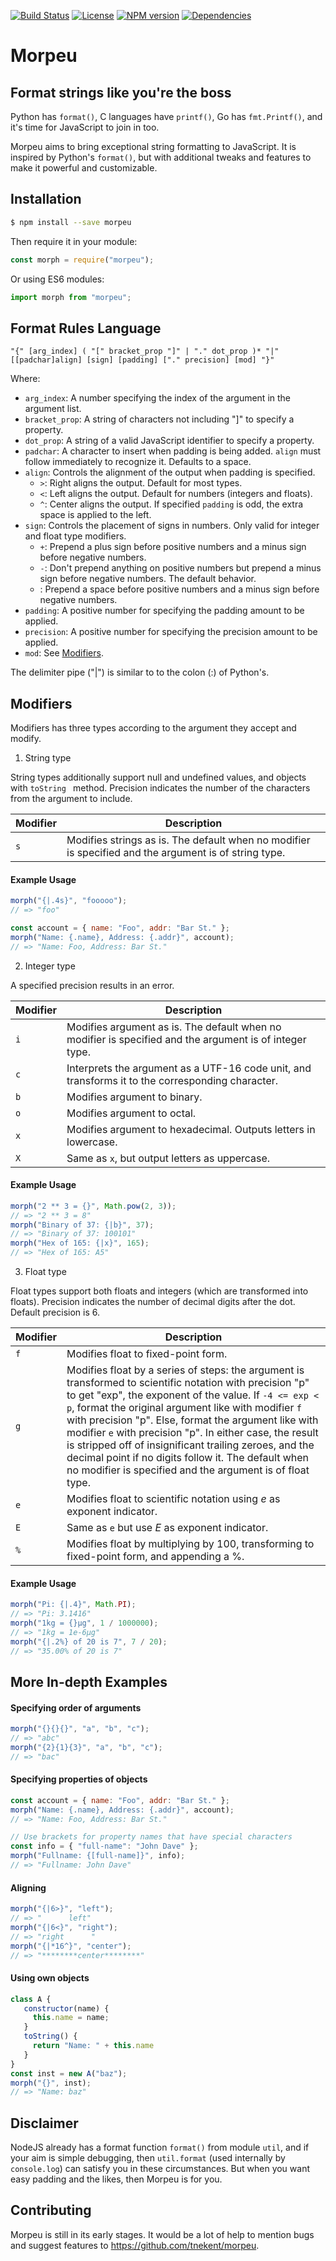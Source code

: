 [![Build Status](https://circleci.com/gh/tnekent/morpeu.svg?style=svg)](https://circleci.com/gh/tnekent/morpeu)
[![License](https://img.shields.io/github/license/tnekent/morpeu?color=blue)](LICENSE)
[![NPM version](https://img.shields.io/npm/v/morpeu)](https://www.npmjs.com/package/morpeu)
[![Dependencies](https://img.shields.io/librariesio/release/npm/morpeu)](package.json)

# Morpeu
## Format strings like you're the boss
Python has `format()`, C languages have `printf()`, Go has `fmt.Printf()`, and it's time for JavaScript to join in too.

Morpeu aims to bring exceptional string formatting to JavaScript. It is inspired by Python's `format()`, but with additional tweaks and features to make it powerful and customizable.

## Installation
```bash
$ npm install --save morpeu
```
Then require it in your module:
```js
const morph = require("morpeu");
```
Or using ES6 modules:
```js
import morph from "morpeu";
```

## Format Rules Language
```
"{" [arg_index] ( "[" bracket_prop "]" | "." dot_prop )* "|" [[padchar]align] [sign] [padding] ["." precision] [mod] "}"
```
Where:
* `arg_index`: A number specifying the index of the argument in the argument list.
* `bracket_prop`: A string of characters not including "]" to specify a property.
* `dot_prop`: A string of a valid JavaScript identifier to specify a property.
* `padchar`: A character to insert when padding is being added. `align` must follow immediately to recognize it. Defaults to a space.
* `align`: Controls the alignment of the output when padding is specified.
   * `>`: Right aligns the output. Default for most types.
   * `<`: Left aligns the output. Default for numbers (integers and floats).
   * `^`: Center aligns the output. If specified `padding` is odd, the extra space is applied to the left.
* `sign`: Controls the placement of signs in numbers. Only valid for integer and float type modifiers.
   * `+`: Prepend a plus sign before positive numbers and a minus sign before negative numbers.
   * `-`: Don't prepend anything on positive numbers but prepend a minus sign before negative numbers. The default behavior.
   * <space>: Prepend a space before positive numbers and a minus sign before negative numbers.
* `padding`: A positive number for specifying the padding amount to be applied.
* `precision`: A positive number for specifying the precision amount to be applied.
* `mod`: See [Modifiers](#Modifiers).

The delimiter pipe ("|") is similar to to the colon (:) of Python's.

## Modifiers
Modifiers has three types according to the argument they accept and modify.

1. String type

String types additionally support null and undefined values, and objects with `toString ` method.
Precision indicates the number of the characters from the argument to include.

| Modifier | Description |
| -------- | ----------- |
| `s` | Modifies strings as is. The default when no modifier is specified and the argument is of string type. |

#### Example Usage
```js
morph("{|.4s}", "fooooo");
// => "foo"

const account = { name: "Foo", addr: "Bar St." };
morph("Name: {.name}, Address: {.addr}", account);
// => "Name: Foo, Address: Bar St."
```

2. Integer type

A specified precision results in an error.

| Modifier | Description |
| -------- | ----------- |
| `i` | Modifies argument as is. The default when no modifier is specified and the argument is of integer type. |
| `c` | Interprets the argument as a UTF-16 code unit, and transforms it to the corresponding character. |
| `b` | Modifies argument to binary. |
| `o` | Modifies argument to octal. |
| `x` | Modifies argument to hexadecimal. Outputs letters in lowercase. |
| `X` | Same as `x`, but output letters as uppercase.  |

#### Example Usage
```js
morph("2 ** 3 = {}", Math.pow(2, 3));
// => "2 ** 3 = 8"
morph("Binary of 37: {|b}", 37);
// => "Binary of 37: 100101"
morph("Hex of 165: {|x}", 165);
// => "Hex of 165: A5"
```

3. Float type

Float types support both floats and integers (which are transformed into floats).
Precision indicates the number of decimal digits after the dot. Default precision is 6.

| Modifier | Description |
| -------- | ----------- |
| `f` | Modifies float to fixed-point form. |
| `g` | Modifies float by a series of steps: the argument is transformed to scientific notation with precision "p" to get "exp", the exponent of the value. If `-4 <= exp < p`, format the original argument like with modifier `f` with precision "p". Else, format the argument like with modifier `e` with precision "p". In either case, the result is stripped off of insignificant trailing zeroes, and the decimal point if no digits follow it. The default when no modifier is specified and the argument is of float type. |
| `e` | Modifies float to scientific notation using _e_ as exponent indicator. |
| `E` | Same as `e` but use _E_ as exponent indicator. |
| `%` | Modifies float by multiplying by 100, transforming to fixed-point form, and appending a %. |
    
#### Example Usage
```js
morph("Pi: {|.4}", Math.PI);
// => "Pi: 3.1416"
morph("1kg = {}μg", 1 / 1000000);
// => "1kg = 1e-6μg"
morph("{|.2%} of 20 is 7", 7 / 20);
// => "35.00% of 20 is 7"
```

## More In-depth Examples
#### Specifying order of arguments
```js
morph("{}{}{}", "a", "b", "c");
// => "abc"
morph("{2}{1}{3}", "a", "b", "c");
// => "bac"
```

#### Specifying properties of objects
```js
const account = { name: "Foo", addr: "Bar St." };
morph("Name: {.name}, Address: {.addr}", account);
// => "Name: Foo, Address: Bar St."

// Use brackets for property names that have special characters
const info = { "full-name": "John Dave" };
morph("Fullname: {[full-name]}", info);
// => "Fullname: John Dave"
```

#### Aligning
```js
morph("{|6>}", "left");
// => "      left"
morph("{|6<}", "right");
// => "right      "
morph("{|*16^}", "center");
// => "********center********"
```

#### Using own objects
```js
class A {
   constructor(name) {
     this.name = name;
   }
   toString() {
     return "Name: " + this.name
   }
}
const inst = new A("baz");
morph("{}", inst);
// => "Name: baz"
```

## Disclaimer
NodeJS already has a format function `format()` from module `util`, and if your aim is simple debugging, then `util.format` (used internally by `console.log`) can satisfy you in these circumstances. But when you want easy padding and the likes, then Morpeu is for you.

## Contributing
Morpeu is still in its early stages. It would be a lot of help to mention bugs and suggest features to <https://github.com/tnekent/morpeu>.
